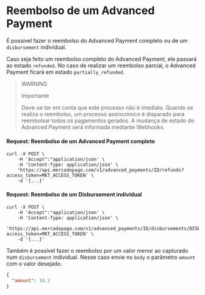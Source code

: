 ﻿# Reembolso de um Advanced Payment

É possível fazer o reembolso do Advanced Payment completo ou de um `disbursement` individual.

Caso seja feito um reembolso completo do Advanced Payment, ele passará ao estado `refunded`. No caso de realizar um reembolso parcial, o Advanced Payment ficará em estado `partially_refunded`.

> WARNING
> 
> Importante
>
> Deve-se ter em conta que este processo não é imediato. Quando se realiza o reembolso, um processo assincrônico é disparado para reembolsar todos os pagamentos gerados. A mudança de estado do Advanced Payment será informada mediante Webhooks.

#### Request: Reembolso de um Advanced Payment completo
```curl
curl -X POST \
    -H 'Accept":"application/json' \
    -H 'Content-Type: application/json' \
    'https://api.mercadopago.com/v1/advanced_payments/ID/refunds?access_token=MKT_ACCESS_TOKEN' \
    -d '{...}'
```

#### Request: Reembolso de um Disbursement individual
```curl
curl -X POST \
    -H 'Accept":"application/json' \
    -H 'Content-Type: application/json' \
    'https://api.mercadopago.com/v1/advanced_payments/ID/disbursements/DISBURSEMENT_ID/refunds?access_token=MKT_ACCESS_TOKEN' \
    -d '{...}'
```

Também é possível fazer o reembolso por um valor menor ao capturado num `disbursement` individual. Nesse caso envie no `body` o parâmetro `amount` com o valor desejado.

```json
{
  "amount": 10.2
}
```  
